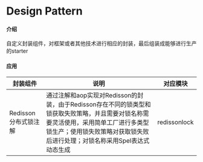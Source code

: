 # Design Pattern

#### 介绍
自定义封装组件，对框架或者其他技术进行相应的封装，最后组装成能够进行生产的starter

#### 应用
| 封装组件 | 说明 | 对应模块 |
| --- | --- | --- |
| Redisson分布式锁注解 | 通过注解和aop实现对Redisson的封装，由于Redisson存在不同的锁类型和锁获取失败策略，并且需要对锁名称需要灵活使用，采用简单工厂进行多类型锁生产；使用锁失败策略对获取锁失败后进行处理；对锁名称采用Spel表达式动态生成 | redissonlock |
